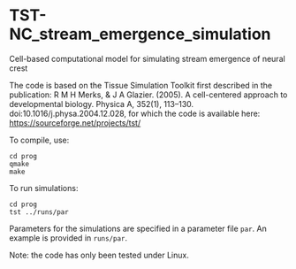 # TST-NC_stream_emergence_simulation
Cell-based computational model for simulating stream emergence of neural crest


The code is based on the Tissue Simulation Toolkit first described in the publication: 
R M H Merks, & J A Glazier. (2005). A cell-centered approach to developmental biology. Physica A, 352(1), 113–130. doi:10.1016/j.physa.2004.12.028, for which the code is available here: https://sourceforge.net/projects/tst/

To compile, use:
```
cd prog
qmake
make
```

To run simulations:
```
cd prog
tst ../runs/par
```

Parameters for the simulations are specified in a parameter file `par`. An example is provided in `runs/par`. 

Note: the code has only been tested under Linux. 
